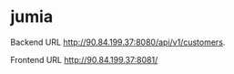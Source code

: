 # jumia

Backend URL http://90.84.199.37:8080/api/v1/customers.

Frontend URL http://90.84.199.37:8081/
